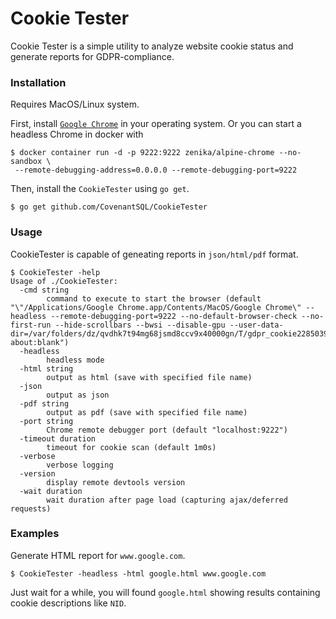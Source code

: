 # Cookie Tester

Cookie Tester is a simple utility to analyze website cookie status and generate reports for GDPR-compliance.

### Installation

Requires MacOS/Linux system.

First, install [`Google Chrome`](<https://www.google.com/chrome/>) in your operating system.
Or you can start a headless Chrome in docker with

```shell
$ docker container run -d -p 9222:9222 zenika/alpine-chrome --no-sandbox \ 
 --remote-debugging-address=0.0.0.0 --remote-debugging-port=9222
```

Then, install the `CookieTester` using `go get`.

```shell
$ go get github.com/CovenantSQL/CookieTester
```

### Usage

CookieTester is capable of geneating reports in `json/html/pdf` format.

```
$ CookieTester -help
Usage of ./CookieTester:
  -cmd string
    	command to execute to start the browser (default "\"/Applications/Google Chrome.app/Contents/MacOS/Google Chrome\" --headless --remote-debugging-port=9222 --no-default-browser-check --no-first-run --hide-scrollbars --bwsi --disable-gpu --user-data-dir=/var/folders/dz/qvdhk7t94mg68jsmd8ccv9x40000gn/T/gdpr_cookie228503997 about:blank")
  -headless
    	headless mode
  -html string
    	output as html (save with specified file name)
  -json
    	output as json
  -pdf string
    	output as pdf (save with specified file name)
  -port string
    	Chrome remote debugger port (default "localhost:9222")
  -timeout duration
    	timeout for cookie scan (default 1m0s)
  -verbose
    	verbose logging
  -version
    	display remote devtools version
  -wait duration
    	wait duration after page load (capturing ajax/deferred requests)
```

### Examples

Generate HTML report for `www.google.com`.

```shell
$ CookieTester -headless -html google.html www.google.com
```

Just wait for a while, you will found `google.html` showing results containing cookie descriptions like `NID`.
